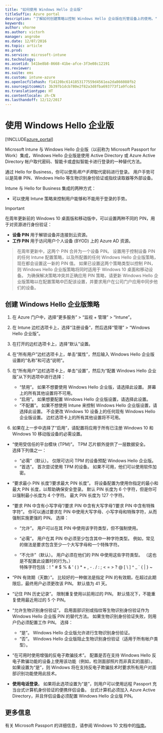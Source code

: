 ```yaml
---
title: "如何使用 Windows Hello 企业版"
titleSuffix: Azure portal
description: "了解如何创建策略以控制 Windows Hello 企业版在托管设备上的使用。"
keywords: 
author: vhorne
ms.author: victorh
manager: angrobe
ms.date: 12/07/2016
ms.topic: article
ms.prod: 
ms.service: microsoft-intune
ms.technology: 
ms.assetid: 541be8b8-8668-41be-afce-3f3e08c12191
ms.reviewer: 
ms.suite: ems
ms.custom: intune-azure
ms.openlocfilehash: f14120bc6141853177559d4561ea2da866088fb2
ms.sourcegitcommit: 3b397b1dcb780e2f82a3d8fba693773f1a9fcde1
ms.translationtype: HT
ms.contentlocale: zh-CN
ms.lasthandoff: 12/12/2017
---
```

# <a name="use-windows-hello-for-business"></a>使用 Windows Hello 企业版


[!INCLUDE[azure_portal](./includes/azure_portal.md)]

Microsoft Intune 与 Windows Hello 企业版（以前称为 Microsoft Passport for Work）集成，Windows Hello 企业版是使用 Active Directory 或 Azure Active Directory 帐户取代密码、智能卡或虚拟智能卡进行登录的一种替代方法。

通过 Hello for Business，你可以使用*用户手势*取代密码进行登录。 用户手势可以是简单 PIN、Windows Hello 等生物识别身份验证或指纹读取器等外部设备。

Intune 与 Hello for Business 集成的两种方式：

-   可以使用 Intune 策略来控制用户能够和不能用于登录的手势。

<!--- -   You can store authentication certificates in the Windows Hello for Business key storage provider (KSP). For more information, see [Secure resource access with certificate profiles in Microsoft Intune](secure-resource-access-with-certificate-profiles.md). --->

> [!IMPORTANT]
> 在周年更新前的 Windows 10 桌面版和移动版中，可以设置两种不同的 PIN，用于对资源进行身份验证：
- **设备 PIN** 用于解锁设备并连接到云资源。
- **工作 PIN** 用于访问用户个人设备 (BYOD) 上的 Azure AD 资源。

>在周年更新中，这两个 PIN 合并为一个设备 PIN。
设置用于控制设备 PIN 的任何 Intune 配置策略，以及所配置的任何 Windows Hello 企业版策略，现在都会设置这一新的 PIN 值。
如果已设置这两个策略类型以控制 PIN，则 Windows Hello 企业版策略将同时适用于 Windows 10 桌面和移动设备。
为确保解决策略冲突并正确应用 PIN 策略，请更新 Windows Hello 企业版策略以在配置策略中匹配该设置，并要求用户在公司门户应用中同步他们的设备。



## <a name="create-a-windows-hello-for-business-policy"></a>创建 Windows Hello 企业版策略

1.  在 Azure 门户中，选择“更多服务” > “监视 + 管理” > “Intune”。

2.  在 Intune 边栏选项卡上，选择“注册设备”，然后选择“管理” > “Windows Hello 企业版”。

3.  在打开的边栏选项卡上，选择“默认”设置。

4.  在“所有用户”边栏选项卡上，单击“属性”，然后输入 Windows Hello 企业版设置的“名称”和可选“说明”。

5. 在“所有用户”边栏选项卡上，单击“设置”，然后为“配置 Windows Hello 企业版”从下列选项中进行选择：

    - “禁用”。 如果不想要使用 Windows Hello 企业版，请选择此设置。 屏幕上的所有其他设置将不可用。
    - “启用”。 如果想要配置 Windows Hello 企业版设置，请选择此设置。
    - “不配置”。 如果不想使用 Intune 来控制 Windows Hello 企业版设置，请选择此设置。 不会更改 Windows 10 设备上的任何现有 Windows Hello 企业版设置。 边栏选项卡上的所有其他设置将不可用。

6.  如果在上一步中选择了“启用”，请配置将应用于所有已注册 Windows 10 和 Windows 10 移动版设备的必需设置。

 - “使用受信任的平台模块 (TPM)”。 TPM 芯片额外提供了一层数据安全。<br>选择下列值之一：

     - “必需”（默认）。 仅限可访问 TPM 的设备预配 Windows Hello 企业版。
     - “首选”。 首次尝试使用 TPM 的设备。 如果不可用，他们可以使用软件加密。

 - “要求最小 PIN 长度”/要求最大 PIN 长度”。 将设备配置为使用你指定的最小和最大 PIN 长度，以帮助确保安全登录。 默认 PIN 长度为 6 个字符，但是你可以强制最小长度为 4 个字符。 最大 PIN 长度为 127 个字符。

 - “要求 PIN 中含有小写字母”/要求 PIN 中含有大写字母”/要求 PIN 中含有特殊字符”。 你可以通过要求在 PIN 中使用大写字母、小写字母和特殊字符，从而强制实施更强的 PIN。 选择：

     - “允许”。 用户可以在其 PIN 中使用该字符类型，但不强制使用。
    
     - “必需”。 用户在其 PIN 中必须至少包含其中一种字符类型。 例如，常见的做法是要求包含至少一个大写字母和一个特殊字符。

     - “不允许”（默认）。 用户必须在他们的 PIN 中使用这些字符类型。 （这也是不配置此设置时的行为。）<br>特殊字符包括：! " # $ % &amp; ' ( ) &#42; + , - . / : ; &lt; = &gt; ? @ [ \ ] ^ _ &#96; { &#124; } ~

 - “PIN 有效期（天数）”。 比较好的一种做法是指定 PIN 的有效期，在超过此期限后，最终用户必须更改该 PIN。 默认值为 41 天。

 - “记住 PIN 历史记录”。 限制重复使用以前用过的 PIN。 默认情况下，不能重复使用最近用过的 5 个 PIN。

 - “允许生物识别身份验证”。 启用面部识别或指纹等生物识别身份验证作为 Windows Hello 企业版 PIN 的替代方法。 如果生物识别身份验证失败，则用户仍必须配置工作 PIN。 选择：

     - “是”。 Windows Hello 企业版允许进行生物识别身份验证。
     - “否”。 Windows Hello 企业版阻止生物识别身份验证（适用于所有帐户类型）。

 - “在可用时使用增强的反电子欺骗技术”。 配置是否在支持 Windows Hello 反电子欺骗功能的设备上使用该功能（例如，检测面部照片而非真实的面部）。<br>如果设置为“是”，则 Windows 将在支持反电子欺骗技术时要求所有用户对面部识别功能使用此技术。

 - **使用电话登录**。 如果将此选项设置为“是”，则用户可以使用远程 Passport 充当台式计算机身份验证的便携伴侣设备。 台式计算机必须加入 Azure Active Directory，并且伴侣设备必须配置 Windows Hello 企业版 PIN。


## <a name="further-information"></a>更多信息
有关 Microsoft Passport 的详细信息，请参阅 Windows 10 文档中的[指南](https://technet.microsoft.com/library/mt589441.aspx)。
